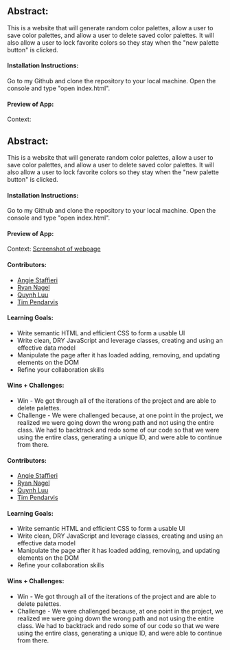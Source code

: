 ## Abstract:
This is a website that will generate random color palettes, allow a user to save color palettes, and allow a user to delete saved color palettes. It will also allow a user to lock favorite colors so they stay when the "new palette button" is clicked.

#### Installation Instructions:
Go to my Github and clone the repository to your local machine. Open the console and type "open index.html".

#### Preview of App:
Context:
## Abstract:
This is a website that will generate random color palettes, allow a user to save color palettes, and allow a user to delete saved color palettes. It will also allow a user to lock favorite colors so they stay when the "new palette button" is clicked.

#### Installation Instructions:
Go to my Github and clone the repository to your local machine. Open the console and type "open index.html".

#### Preview of App:
Context:
[Screenshot of webpage](https://postimg.cc/K1bPcjDW)

#### Contributors:
- [Angie Staffieri](https://github.com/arstaffieri)
- [Ryan Nagel](https://github.com/Nagel29)
- [Quynh Luu](https://github.com/quynhtlluu)
- [Tim Pendarvis](https://github.com/Trpendarvis)

#### Learning Goals:
- Write semantic HTML and efficient CSS to form a usable UI
- Write clean, DRY JavaScript and leverage classes, creating and using an effective data model
- Manipulate the page after it has loaded adding, removing, and updating elements on the DOM
- Refine your collaboration skills


#### Wins + Challenges:
- Win - We got through all of the iterations of the project and are able to delete palettes.
- Challenge - We were challenged because, at one point in the project, we realized we were going down the wrong path and not using the entire class. We had to backtrack and redo some of our code so that we were using the entire class, generating a unique ID, and were able to continue from there.

#### Contributors:
- [Angie Staffieri](https://github.com/arstaffieri)
- [Ryan Nagel](https://github.com/Nagel29)
- [Quynh Luu](https://github.com/quynhtlluu)
- [Tim Pendarvis](https://github.com/Trpendarvis)

#### Learning Goals:
- Write semantic HTML and efficient CSS to form a usable UI
- Write clean, DRY JavaScript and leverage classes, creating and using an effective data model
- Manipulate the page after it has loaded adding, removing, and updating elements on the DOM
- Refine your collaboration skills


#### Wins + Challenges:
- Win - We got through all of the iterations of the project and are able to delete palettes.
- Challenge - We were challenged because, at one point in the project, we realized we were going down the wrong path and not using the entire class. We had to backtrack and redo some of our code so that we were using the entire class, generating a unique ID, and were able to continue from there.
